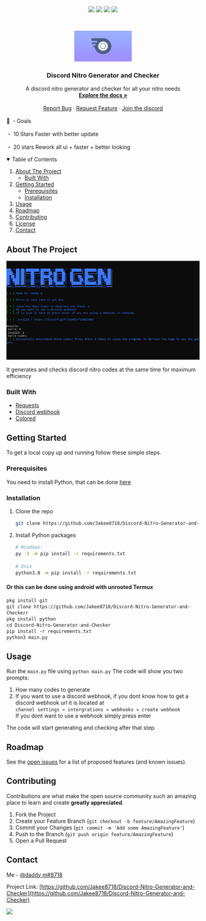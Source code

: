<p align="center">
<img src=https://img.shields.io/github/stars/jakee8718/Discord-Nitro-Generator-and-Checker?style=for-the-badge&logo=appveyor&color=blue />
<img src=https://img.shields.io/github/forks/jakee8718/Discord-Nitro-Generator-and-Checker?style=for-the-badge&logo=appveyor&color=blue />
<img src=https://img.shields.io/github/issues/jakee8718/Discord-Nitro-Generator-and-Checker?style=for-the-badge&logo=appveyor&color=informational />
<img src=https://img.shields.io/github/issues-pr/jakee8718/Discord-Nitro-Generator-and-Checker?style=for-the-badge&logo=appveyor&color=informational />
</p>
<br />
<p align="center">
  <a href="https://github.com/othneildrew/Best-README-Template">
    <img src="assets/logo.jpg" alt="logo" width="150" height="80">
  </a>
  
  <h3 align="center">Discord Nitro Generator and Checker</h3>

  <p align="center">
    A discord nitro generator and checker for all your nitro needs
    <br />
    <a href="https://github.com/Jakee8718/Discord-Nitro-Generator-and-Checker"><strong>Explore the docs »</strong></a>
    <br />
    <br />
    <a href="https://github.com/Jakee8718/Discord-Nitro-Generator-and-Checker/issues">Report Bug</a>
    ·
    <a href="https://github.com/Jakee8718/Discord-Nitro-Generator-and-Checker/issues">Request Feature</a>
      ·
    <a href="https://discord.gg/qybBqmkcnE">Join the discord</a>
  </p>
</p>
  🥅 ・Goals

・ 10 Stars Faster with better update

・ 20  stars Rework all ui + faster + better looking
  
<details open="open">
  <summary>Table of Contents</summary>
  <ol>
    <li>
      <a href="#about-the-project">About The Project</a>
      <ul>
        <li><a href="#built-with">Built With</a></li>
      </ul>
    </li>
    <li>
      <a href="#getting-started">Getting Started</a>
      <ul>
        <li><a href="#prerequisites">Prerequisites</a></li>
        <li><a href="#installation">Installation</a></li>
      </ul>
    </li>
    <li><a href="#usage">Usage</a></li>
    <li><a href="#roadmap">Roadmap</a></li>
    <li><a href="#contributing">Contributing</a></li>
    <li><a href="#copyright">License</a></li>
    <li><a href="#contact">Contact</a></li>
  </ol>
</details>

## About The Project

<img src="assets/example.png" alt="Image of product">

It generates and checks discord nitro codes at the same time for maximum efficiency

### Built With

* [Requests](https://github.com/psf/requests)
* [Discord webhook](https://github.com/lovvskillz/python-discord-webhook)
* [Colored](https://gitlab.com/dslackw/colored)

## Getting Started

To get a local copy up and running follow these simple steps.

### Prerequisites
You need to install Python, that can be done [here](https://www.python.org)

### Installation
1. Clone the repo
   ```sh
   git clone https://github.com/Jakee8718/Discord-Nitro-Generator-and-Checker.git
   ```
2. Install Python packages
   ```sh
   # Windows:
   py -3 -m pip install -r requirements.txt
   
   # Unix
   python3.8 -m pip install -r requirements.txt
   ```
   
#### Or this can be done using android with unrooted Termux
```
pkg install git
git clone https://github.com/Jakee8718/Discord-Nitro-Generator-and-Checkerr
pkg install python
cd Discord-Nitro-Generator-and-Checker
pip install -r requirements.txt
python3 main.py
```
   
## Usage

Run the `main.py` file using `python main.py` 
The code will show you two prompts:
1. How many codes to generate 
2. If you want to use a discord webhook, if you dont know how to get a discord webhook url it is located at   
   ```channel settings » intergrations » webhooks » create webhook```  
   If you dont want to use a webhook simply press enter

The code will start generating and checking after that step


## Roadmap

See the [open issues](https://github.com/Jakee8718/Discord-Nitro-Generator-and-Checker/issues) for a list of proposed features (and known issues).

## Contributing

Contributions are what make the open source community such an amazing place to learn and create **greatly appreciated**.

1. Fork the Project
2. Create your Feature Branch (`git checkout -b feature/AmazingFeature`)
3. Commit your Changes (`git commit -m 'Add some AmazingFeature'`)
4. Push to the Branch (`git push origin feature/AmazingFeature`)
5. Open a Pull Request


## Contact

Me - [@daddy m#8718](https://www.discordapp.com) 

Project Link: [https://github.com/Jakee8718/Discord-Nitro-Generator-and-Checker](https://github.com/Jakee8718/Discord-Nitro-Generator-and-Checker)

<!-- Statistics -->  

<p>
<img src=https://komarev.com/ghpvc/?username=jakee8718 />
</p>

